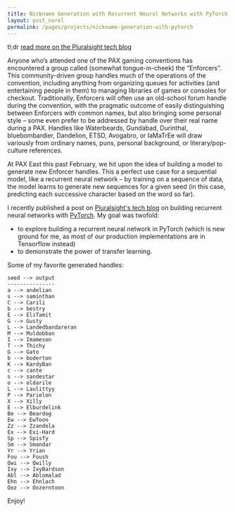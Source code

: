 ```yaml
---
title: Nickname Generation with Recurrent Neural Networks with PyTorch
layout: post_norel
permalink: /pages/projects/nickname-generation-with-pytorch
---
```


tl;dr [read more on the Pluralsight tech blog](https://www.pluralsight.com/tech-blog/nickname-generation-with-recurrent-neural-networks-with-pytorch/)

Anyone who’s attended one of the PAX gaming conventions has encountered a group called (somewhat tongue-in-cheek) the “Enforcers”.
This community-driven group handles much of the operations of the convention, including anything from organizing queues for activities (and entertaining people in them) to managing libraries of games or consoles for checkout.
Traditionally, Enforcers will often use an old-school forum handle during the convention, with the pragmatic outcome of easily distinguishing between Enforcers with common names, but also bringing some personal style – some even prefer to be addressed by handle over their real name during a PAX.
Handles like Waterbeards, Gundabad, Durinthal, bluebombardier, Dandelion, ETSD, Avogabro, or IaMaTrEe will draw variously from ordinary names, puns, personal background, or literary/pop-culture references.

At PAX East this past February, we hit upon the idea of building a model to generate new Enforcer handles.
This a perfect use case for a sequential model, like a recurrent neural network – by training on a sequence of data, the model learns to generate new sequences for a given seed (in this case, predicting each successive character based on the word so far).

I recently published a post on [Pluralsight's tech blog](https://www.pluralsight.com/tech-blog/nickname-generation-with-recurrent-neural-networks-with-pytorch/) on building recurrent neural networks with [PyTorch](https://pytorch.org/).
My goal was twofold:

- to explore building a recurrent neural network in PyTorch (which is new ground for me, as most of our production implementations are in Tensorflow instead)
- to demonstrate the power of transfer learning.

Some of my favorite generated handles:

```
seed --> output
---------------
a --> andelian
s --> saminthan
C --> Carili
b --> bestry
E --> EliTamit
G --> Gusty
L --> Landedbandareran
M --> Muldobban
I --> Imameson
T --> Thichy
G --> Gato
b --> boderton
K --> KardyBan
c --> cante
s --> sandestar
o --> oldarile
L --> Laulittyy
P --> Parielon
X --> Xilly
E --> Elburdelink
Be --> Beardog
Ew --> EwToon
Zz --> Zzandola
Ex --> Exi-Hard
Sp --> Spisfy
Sm --> Smandar
Yr --> Yrian
Fou --> Foush
Qwi --> Qwilly
Ixy --> IxyBardson
Abl --> Ablomalad
Ehn --> Ehnlach
Ooz --> Oozerntoon
```

Enjoy!
